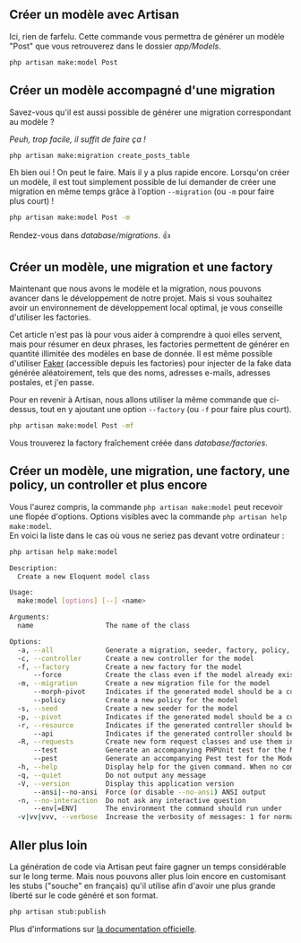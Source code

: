 <!--
Author: Benjamin Crozat
Image: https://res.cloudinary.com/benjamin-crozat/image/upload/q_auto/f_auto/v1657461036/blog/FIhHrH9SzaWHnvfG4V4a2WuZlX5h5QtJsYCfID5U_n4asju.jpg
Title: Comment créer un modèle, une migration et plus encore avec Artisan
Excerpt: Créer les fichiers et le code de base pour chaque modèle Eloquent peut rapidement devenir répétitif. Heureusement, Artisan vient à notre rescousse.
Certified for Laravel Version: 9
-->

## Créer un modèle avec Artisan

Ici, rien de farfelu. Cette commande vous permettra de générer un modèle "Post" que vous retrouverez dans le dossier *app/Models*.

```bash
php artisan make:model Post
```

## Créer un modèle accompagné d'une migration

Savez-vous qu'il est aussi possible de générer une migration correspondant au modèle ?

*Peuh, trop facile, il suffit de faire ça !*

```bash
php artisan make:migration create_posts_table
```

Eh bien oui ! On peut le faire. Mais il y a plus rapide encore. Lorsqu'on créer un modèle, il est tout simplement possible de lui demander de créer une migration en même temps grâce à l'option `--migration` (ou `-m` pour faire plus court) !

```bash
php artisan make:model Post -m
```

Rendez-vous dans *database/migrations*. 👍

## Créer un modèle, une migration et une factory

Maintenant que nous avons le modèle et la migration, nous pouvons avancer dans le développement de notre projet. 
Mais si vous souhaitez avoir un environnement de développement local optimal, je vous conseille d'utiliser les factories.

Cet article n'est pas là pour vous aider à comprendre à quoi elles servent, mais pour résumer en deux phrases, les factories permettent de générer en quantité illimitée des modèles en base de donnée. Il est même possible d'utiliser [Faker](https://github.com/FakerPHP/Faker) (accessible depuis les factories) pour injecter de la fake data générée aléatoirement, tels que des noms, adresses e-mails, adresses postales, et j'en passe.

Pour en revenir à Artisan, nous allons utiliser la même commande que ci-dessus, tout en y ajoutant une option `--factory` (ou `-f` pour faire plus court).

```bash
php artisan make:model Post -mf
```

Vous trouverez la factory fraîchement créée dans *database/factories*.

## Créer un modèle, une migration, une factory, une policy, un controller et plus encore

Vous l'aurez compris, la commande `php artisan make:model` peut recevoir une flopée d'options. Options visibles avec la commande `php artisan help make:model`.  
En voici la liste dans le cas où vous ne seriez pas devant votre ordinateur :

```bash
php artisan help make:model

Description:
  Create a new Eloquent model class

Usage:
  make:model [options] [--] <name>

Arguments:
  name                  The name of the class

Options:
  -a, --all             Generate a migration, seeder, factory, policy, and resource controller for the model
  -c, --controller      Create a new controller for the model
  -f, --factory         Create a new factory for the model
      --force           Create the class even if the model already exists
  -m, --migration       Create a new migration file for the model
      --morph-pivot     Indicates if the generated model should be a custom polymorphic intermediate table model
      --policy          Create a new policy for the model
  -s, --seed            Create a new seeder for the model
  -p, --pivot           Indicates if the generated model should be a custom intermediate table model
  -r, --resource        Indicates if the generated controller should be a resource controller
      --api             Indicates if the generated controller should be an API controller
  -R, --requests        Create new form request classes and use them in the resource controller
      --test            Generate an accompanying PHPUnit test for the Model
      --pest            Generate an accompanying Pest test for the Model
  -h, --help            Display help for the given command. When no command is given display help for the list command
  -q, --quiet           Do not output any message
  -V, --version         Display this application version
      --ansi|--no-ansi  Force (or disable --no-ansi) ANSI output
  -n, --no-interaction  Do not ask any interactive question
      --env[=ENV]       The environment the command should run under
  -v|vv|vvv, --verbose  Increase the verbosity of messages: 1 for normal output, 2 for more verbose output and 3 for debug
```

## Aller plus loin

La génération de code via Artisan peut faire gagner un temps considérable sur le long terme. Mais nous pouvons aller plus loin encore en customisant les stubs ("souche" en français) qu'il utilise afin d'avoir une plus grande liberté sur le code généré et son format.

```bash
php artisan stub:publish
```

Plus d'informations sur [la documentation officielle](https://laravel.com/docs/9.x/artisan#stub-customization).
